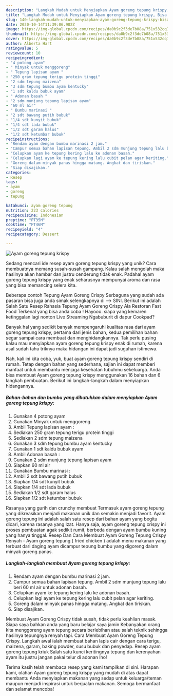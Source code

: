 ```yaml
---
description: "Langkah Mudah untuk Menyiapkan Ayam goreng tepung krispy, Bisa Manjain Lidah"
title: "Langkah Mudah untuk Menyiapkan Ayam goreng tepung krispy, Bisa Manjain Lidah"
slug: 140-langkah-mudah-untuk-menyiapkan-ayam-goreng-tepung-krispy-bisa-manjain-lidah
date: 2020-10-14T11:39:06.902Z
image: https://img-global.cpcdn.com/recipes/da0b9c2f3de7b08a/751x532cq70/ayam-goreng-tepung-krispy-foto-resep-utama.jpg
thumbnail: https://img-global.cpcdn.com/recipes/da0b9c2f3de7b08a/751x532cq70/ayam-goreng-tepung-krispy-foto-resep-utama.jpg
cover: https://img-global.cpcdn.com/recipes/da0b9c2f3de7b08a/751x532cq70/ayam-goreng-tepung-krispy-foto-resep-utama.jpg
author: Alberta Hart
ratingvalue: 5
reviewcount: 10
recipeingredient:
- "4 potong ayam"
- " Minyak untuk menggoreng"
- " Tepung lapisan ayam "
- "250 gram tepung terigu protein tinggi"
- "2 sdm tepung maizena"
- "3 sdm tepung bumbu ayam kentucky"
- "1 sdt kaldu bubuk ayam"
- " Adonan basah "
- "2 sdm munjung tepung lapisan ayam"
- "60 ml air"
- " Bumbu marinasi "
- "2 sdt bawang putih bubuk"
- "1/4 sdt kunyit bubuk"
- "1/4 sdt lada bubuk"
- "1/2 sdt garam halus"
- "1/2 sdt ketumbar bubuk"
recipeinstructions:
- "Rendam ayam dengan bumbu marinasi 2 jam."
- "Campur semua bahan lapisan tepung. Ambil 2 sdm munjung tepung lalu beri 60 ml air untuk adonan basah."
- "Celupkan ayam ke tepung kering lalu ke adonan basah."
- "Celupkan lagi ayam ke tepung kering lalu cubit pelan agar keriting."
- "Goreng dalam minyak panas hingga matang. Angkat dan tiriskan."
- "Siap disajikan."
categories:
- Resep
tags:
- ayam
- goreng
- tepung

katakunci: ayam goreng tepung 
nutrition: 223 calories
recipecuisine: Indonesian
preptime: "PT35M"
cooktime: "PT46M"
recipeyield: "4"
recipecategory: Dessert

---
```



![Ayam goreng tepung krispy](https://img-global.cpcdn.com/recipes/da0b9c2f3de7b08a/751x532cq70/ayam-goreng-tepung-krispy-foto-resep-utama.jpg)

Sedang mencari ide resep ayam goreng tepung krispy yang unik? Cara membuatnya memang susah-susah gampang. Kalau salah mengolah maka hasilnya akan hambar dan justru cenderung tidak enak. Padahal ayam goreng tepung krispy yang enak seharusnya mempunyai aroma dan rasa yang bisa memancing selera kita.

Beberapa contoh Tepung Ayam Goreng Crispy Serbaguna yang sudah ada pasaran bisa juga anda simak selengkapnya di --&gt; SINI. Berikut ini adalah Salah Satu Resep Rahasia Tepung Ayam Goreng Crispy Ala Restoran Fast Food Terkenal yang bisa anda coba ! Hayooo. siapa yang kemaren ketinggalan lagi nonton Live Streaming Ngabuburit di dapur Cookpad?

Banyak hal yang sedikit banyak mempengaruhi kualitas rasa dari ayam goreng tepung krispy, pertama dari jenis bahan, kedua pemilihan bahan segar sampai cara membuat dan menghidangkannya. Tak perlu pusing kalau mau menyiapkan ayam goreng tepung krispy enak di rumah, karena asal sudah tahu triknya maka hidangan ini dapat jadi suguhan istimewa.


Nah, kali ini kita coba, yuk, buat ayam goreng tepung krispy sendiri di rumah. Tetap dengan bahan yang sederhana, sajian ini dapat memberi manfaat untuk membantu menjaga kesehatan tubuhmu sekeluarga. Anda bisa membuat Ayam goreng tepung krispy menggunakan 16 bahan dan 6 langkah pembuatan. Berikut ini langkah-langkah dalam menyiapkan hidangannya.

<!--inarticleads1-->

##### Bahan-bahan dan bumbu yang dibutuhkan dalam menyiapkan Ayam goreng tepung krispy:

1. Gunakan 4 potong ayam
1. Gunakan  Minyak untuk menggoreng
1. Ambil  Tepung lapisan ayam :
1. Sediakan 250 gram tepung terigu protein tinggi
1. Sediakan 2 sdm tepung maizena
1. Gunakan 3 sdm tepung bumbu ayam kentucky
1. Gunakan 1 sdt kaldu bubuk ayam
1. Ambil  Adonan basah :
1. Gunakan 2 sdm munjung tepung lapisan ayam
1. Siapkan 60 ml air
1. Gunakan  Bumbu marinasi :
1. Ambil 2 sdt bawang putih bubuk
1. Siapkan 1/4 sdt kunyit bubuk
1. Siapkan 1/4 sdt lada bubuk
1. Sediakan 1/2 sdt garam halus
1. Siapkan 1/2 sdt ketumbar bubuk


Rasanya yang gurih dan crunchy membuat Termasuk ayam goreng tepung yang dikreasikan menjadi makanan unik dan semakin menjadi favorit. Ayam goreng tepung ini adalah salah satu resep dari bahan ayam yang begitu dicari, karena rasanya yang lzat. Hanya saja, ayam goreng tepung crispy ini proses pembuatan agak sedikit rumit, berbeda dengan ayam bumbu kuning yang hanya tinggal. Resep Dan Cara Membuat Ayam Goreng Tepung Crispy Renyah - Ayam goreng tepung ( fried chicken ) adalah menu makanan yang terbuat dari daging ayam dicampur tepung bumbu yang digoreng dalam minyak goreng panas. 

<!--inarticleads2-->

##### Langkah-langkah membuat Ayam goreng tepung krispy:

1. Rendam ayam dengan bumbu marinasi 2 jam.
1. Campur semua bahan lapisan tepung. Ambil 2 sdm munjung tepung lalu beri 60 ml air untuk adonan basah.
1. Celupkan ayam ke tepung kering lalu ke adonan basah.
1. Celupkan lagi ayam ke tepung kering lalu cubit pelan agar keriting.
1. Goreng dalam minyak panas hingga matang. Angkat dan tiriskan.
1. Siap disajikan.


Membuat Ayam Goreng Crispy tidak susah, tidak perlu keahlian masak. Siapa saya bahkan anda yang baru belajar saya jamin Kebanyakan orang kita menggoreng ayam tepung secara berlebihan atau salah teknik sehingga hasilnya tepungnya renyah tapi. Cara Membuat Ayam Goreng Tepung Crispy. Langkah awal ialah membuat bahan lapis cair dengan cara terigu, maizena, garam, baking powder, susu bubuk dan penyedap. Resep ayam goreng tepung kriuk Salah satu kunci keritingnya tepung dan kerenyahan ayam itu justru jangan pakai telur di adonan lho! 

Terima kasih telah membaca resep yang kami tampilkan di sini. Harapan kami, olahan Ayam goreng tepung krispy yang mudah di atas dapat membantu Anda menyiapkan makanan yang sedap untuk keluarga/teman maupun menjadi inspirasi untuk berjualan makanan. Semoga bermanfaat dan selamat mencoba!
